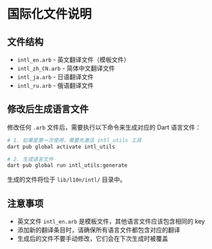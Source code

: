 # 国际化文件说明

## 文件结构
- `intl_en.arb` - 英文翻译文件（模板文件）
- `intl_zh_CN.arb` - 简体中文翻译文件
- `intl_ja.arb` - 日语翻译文件
- `intl_ru.arb` - 俄语翻译文件

## 修改后生成语言文件

修改任何 `.arb` 文件后，需要执行以下命令来生成对应的 Dart 语言文件：

```bash
# 1. 如果是第一次使用，需要先激活 intl_utils 工具
dart pub global activate intl_utils

# 2. 生成语言文件
dart pub global run intl_utils:generate
```

生成的文件将位于 `lib/l10n/intl/` 目录中。

## 注意事项
- 英文文件 `intl_en.arb` 是模板文件，其他语言文件应该包含相同的 key
- 添加新的翻译条目时，请确保所有语言文件都包含对应的翻译
- 生成后的文件不要手动修改，它们会在下次生成时被覆盖